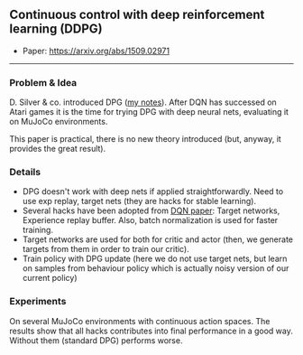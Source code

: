 ## Continuous control with deep reinforcement learning (DDPG)

* Paper: https://arxiv.org/abs/1509.02971

-----

### Problem & Idea

D. Silver & co. introduced DPG ([my notes](https://github.com/persiyanov/just-paper-notes/blob/master/dpg.md)). After DQN has successed on Atari games it is the time for trying DPG with deep neural nets, evaluating it on MuJoCo environments. 

This paper is practical, there is no new theory introduced (but, anyway, it provides the great result).

### Details

* DPG doesn't work with deep nets if applied straightforwardly. Need to use exp replay, target nets (they are hacks for stable learning).
* Several hacks have been adopted from [DQN paper](https://arxiv.org/abs/1312.5602): Target networks, Experience replay buffer. Also, batch normalization is used for faster training.
* Target networks are used for both for critic and actor (then, we generate targets from them in order to train our critic).
* Train policy with DPG update (here we do not use target nets, but learn on samples from behaviour policy which is actually
noisy version of our current policy)

### Experiments

On several MuJoCo environments with continuous action spaces. The results show that all hacks contributes into final performance in a good way. Without them (standard DPG) performs worse.
